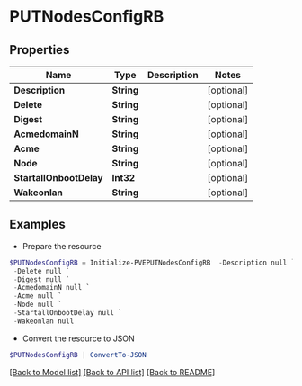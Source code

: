 # PUTNodesConfigRB
## Properties

Name | Type | Description | Notes
------------ | ------------- | ------------- | -------------
**Description** | **String** |  | [optional] 
**Delete** | **String** |  | [optional] 
**Digest** | **String** |  | [optional] 
**AcmedomainN** | **String** |  | [optional] 
**Acme** | **String** |  | [optional] 
**Node** | **String** |  | [optional] 
**StartallOnbootDelay** | **Int32** |  | [optional] 
**Wakeonlan** | **String** |  | [optional] 

## Examples

- Prepare the resource
```powershell
$PUTNodesConfigRB = Initialize-PVEPUTNodesConfigRB  -Description null `
 -Delete null `
 -Digest null `
 -AcmedomainN null `
 -Acme null `
 -Node null `
 -StartallOnbootDelay null `
 -Wakeonlan null
```

- Convert the resource to JSON
```powershell
$PUTNodesConfigRB | ConvertTo-JSON
```

[[Back to Model list]](../README.md#documentation-for-models) [[Back to API list]](../README.md#documentation-for-api-endpoints) [[Back to README]](../README.md)

